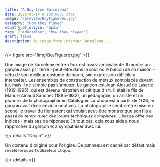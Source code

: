 ```yaml
---
title: "A Boy from Barcelona"
date: 2025-06-14 # ISO 8601 date
image: "/preview/BoyFigueres.jpg"
category: "How they Played"
country_of_origin: "Spain"
tags: ["education", "how they played"]
draft: false
description: An image from interwar Barcelona...
---
```




{{< figure src="/img/BoyFigueres.jpg" >}}

Une image de Barcelone entre-deux est assez ambivalente. Il montre un garçon assis par terre - peut-être dans la cour ou le balcon de sa maison - vêtu de son meilleur costume de marin, son expression difficile à interpréter. Les ensembles de construction de métaux sont placés devant lui, mais il ne semble pas s'amuser. Le garçon est Joan Ainaud de Lasarte (1919-1995), qui est devenu historien et critique d'art. Il était le fils de Manuel Ainaud Sánchez (1885-1932), un pédagogue, un artiste et un pionnier de la photographie en Catalogne. La photo est à partir de 1928, le garçon avait donc environ neuf ans. La photographie semble être mise en scène, le travail du fier parent qui voulait peut-être montrer que son fils a passé du temps avec des jouets techniques complexes. L'image offre des indices - mais pas de réponses; En tout cas, cela nous aide à nous rapprocher du garçon et à sympathiser avec lui.

{{< details "Origin" >}}

Un contenu d'origine pour l'origine. Ce panneau est caché par défaut mais révélé lorsque l'utilisateur clique.

{{< /details >}}

